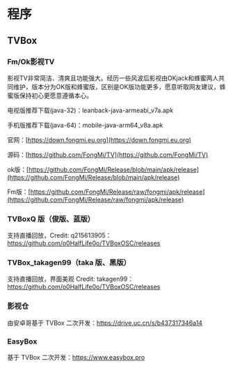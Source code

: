 # 程序

## TVBox

### Fm/Ok影视TV

影视TV非常简洁、清爽且功能强大。经历一些风波后影视由OKjack和蜂蜜两人共同维护，版本分为OK版和蜂蜜版，区别是OK版功能更多，愿意听取网友建议，蜂蜜版保持初心更愿意遵循本心。

电视版推荐下载(java-32)：leanback-java-armeabi_v7a.apk

手机版推荐下载(java-64)：mobile-java-arm64_v8a.apk

官网：[https://down.fongmi.eu.org](https://down.fongmi.eu.org)

源码：[https://github.com/FongMi/TV](https://github.com/FongMi/TV)

ok版：[https://github.com/FongMi/Release/blob/main/apk/release](https://github.com/FongMi/Release/blob/main/apk/release)

Fm版：[https://github.com/FongMi/Release/raw/fongmi/apk/release](https://github.com/FongMi/Release/raw/fongmi/apk/release)


### TVBoxQ 版（俊版、蓝版）

支持直播回放，Credit: q215613905：https://github.com/o0HalfLife0o/TVBoxOSC/releases  

### TVBox_takagen99（taka 版、黑版）

支持直播回放，界面美观  Credit: takagen99：https://github.com/o0HalfLife0o/TVBoxOSC/releases

### 影视仓

由安卓哥基于 TVBox 二次开发：https://drive.uc.cn/s/b437317346a14

### EasyBox

基于 TVBox 二次开发：https://www.easybox.pro